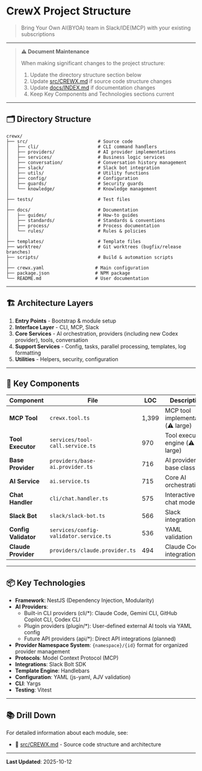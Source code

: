 # CrewX Project Structure

> Bring Your Own AI(BYOA) team in Slack/IDE(MCP) with your existing subscriptions

---

> **⚠️ Document Maintenance**
>
> When making significant changes to the project structure:
> 1. Update the directory structure section below
> 2. Update [src/CREWX.md](src/CREWX.md) if source code structure changes
> 3. Update [docs/INDEX.md](docs/INDEX.md) if documentation changes
> 4. Keep Key Components and Technologies sections current

---

## 🗂️ Directory Structure

```
crewx/
├── src/                          # Source code
│   ├── cli/                      # CLI command handlers
│   ├── providers/                # AI provider implementations
│   ├── services/                 # Business logic services
│   ├── conversation/             # Conversation history management
│   ├── slack/                    # Slack bot integration
│   ├── utils/                    # Utility functions
│   ├── config/                   # Configuration
│   ├── guards/                   # Security guards
│   └── knowledge/                # Knowledge management
│
├── tests/                        # Test files
│
├── docs/                         # Documentation
│   ├── guides/                   # How-to guides
│   ├── standards/                # Standards & conventions
│   ├── process/                  # Process documentation
│   └── rules/                    # Rules & policies
│
├── templates/                    # Template files
├── worktree/                     # Git worktrees (bugfix/release branches)
├── scripts/                      # Build & automation scripts
│
├── crewx.yaml                   # Main configuration
├── package.json                 # NPM package
└── README.md                    # User documentation
```

---

## 🏗️ Architecture Layers

1. **Entry Points** - Bootstrap & module setup
2. **Interface Layer** - CLI, MCP, Slack
3. **Core Services** - AI orchestration, providers (including new Codex provider), tools, conversation
4. **Support Services** - Config, tasks, parallel processing, templates, log formatting
5. **Utilities** - Helpers, security, configuration

---

## 🔑 Key Components

| Component | File | LOC | Description |
|-----------|------|-----|-------------|
| **MCP Tool** | `crewx.tool.ts` | 1,399 | MCP tool implementation (⚠️ large) |
| **Tool Executor** | `services/tool-call.service.ts` | 970 | Tool execution engine (⚠️ large) |
| **Base Provider** | `providers/base-ai.provider.ts` | 716 | AI provider base class |
| **AI Service** | `ai.service.ts` | 715 | Core AI orchestration |
| **Chat Handler** | `cli/chat.handler.ts` | 575 | Interactive chat mode |
| **Slack Bot** | `slack/slack-bot.ts` | 566 | Slack integration |
| **Config Validator** | `services/config-validator.service.ts` | 536 | YAML validation |
| **Claude Provider** | `providers/claude.provider.ts` | 494 | Claude Code integration |

---

## 📦 Key Technologies

- **Framework**: NestJS (Dependency Injection, Modularity)
- **AI Providers**:
  - Built-in CLI providers (cli/*): Claude Code, Gemini CLI, GitHub Copilot CLI, Codex CLI
  - Plugin providers (plugin/*): User-defined external AI tools via YAML config
  - Future API providers (api/*): Direct API integrations (planned)
- **Provider Namespace System**: `{namespace}/{id}` format for organized provider management
- **Protocols**: Model Context Protocol (MCP)
- **Integrations**: Slack Bolt SDK
- **Template Engine**: Handlebars
- **Configuration**: YAML (js-yaml, AJV validation)
- **CLI**: Yargs
- **Testing**: Vitest

---

## 📚 Drill Down

For detailed information about each module, see:

- 🔗 [src/CREWX.md](src/CREWX.md) - Source code structure and architecture

---

**Last Updated**: 2025-10-12
